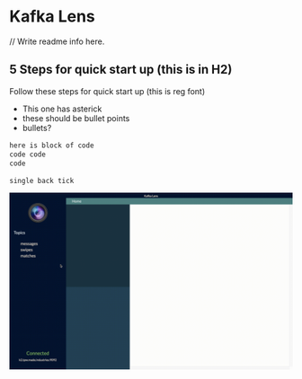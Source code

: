 # Kafka Lens

// Write readme info here.

## 5 Steps for quick start up (this is in H2)

Follow these steps for quick start up (this is reg font)
* This one has asterick
* these should be bullet points
* bullets?

```
here is block of code
code code
code
```

`single back tick`

![](kl-g.gif)